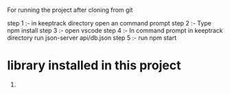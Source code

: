 
For running the project after cloning from git

step 1 :- in keeptrack directory open an command prompt
step 2 :- Type npm install
step 3 :- open vscode 
step 4 :- In command prompt in keeptrack directory run json-server api/db.json
step 5 :- run npm start




library installed in this project
=======================================
1)  


